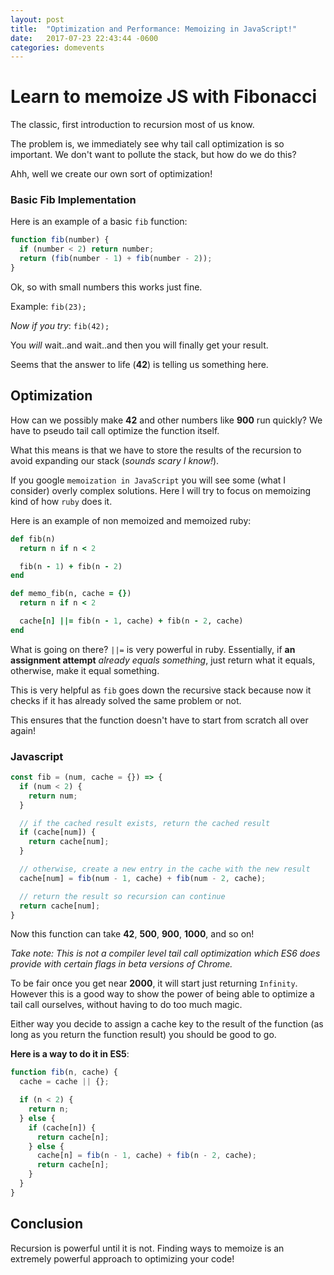 ```yaml
---
layout: post
title:  "Optimization and Performance: Memoizing in JavaScript!"
date:   2017-07-23 22:43:44 -0600
categories: domevents
---
```


# Learn to memoize JS with Fibonacci

The classic, first introduction to recursion most of us know.

The problem is, we immediately see why tail call optimization is so important. We don't want to pollute the stack, but how do we do this?

Ahh, well we create our own sort of optimization!

### Basic Fib Implementation

Here is an example of a basic `fib` function:

```javascript
function fib(number) {
  if (number < 2) return number;
  return (fib(number - 1) + fib(number - 2));
}
```

Ok, so with small numbers this works just fine.

Example: `fib(23);`

_Now if you try_: `fib(42);`

You _will_ wait..and wait..and then you will finally get your result.

Seems that the answer to life (**42**) is telling us something here.

## Optimization

How can we possibly make **42** and other numbers like **900** run quickly? We have to pseudo tail call optimize the function itself.

What this means is that we have to store the results of the recursion to avoid expanding our stack (_sounds scary I know!_).

If you google `memoization in JavaScript` you will see some (what I consider) overly complex solutions. Here I will try to focus on memoizing kind of how `ruby` does it.

Here is an example of non memoized and memoized ruby:

```ruby
def fib(n)
  return n if n < 2

  fib(n - 1) + fib(n - 2)
end

def memo_fib(n, cache = {})
  return n if n < 2

  cache[n] ||= fib(n - 1, cache) + fib(n - 2, cache)
end
```

What is going on there? `||=` is very powerful in ruby. Essentially, if **an assignment attempt** _already equals something_, just return what it equals, otherwise, make it equal something.

This is very helpful as `fib` goes down the recursive stack because now it checks if it has already solved the same problem or not.

This ensures that the function doesn't have to start from scratch all over again!

### Javascript

```javascript
const fib = (num, cache = {}) => {
  if (num < 2) {
    return num;
  }

  // if the cached result exists, return the cached result
  if (cache[num]) {
    return cache[num];
  }

  // otherwise, create a new entry in the cache with the new result
  cache[num] = fib(num - 1, cache) + fib(num - 2, cache);

  // return the result so recursion can continue
  return cache[num];
}
```

Now this function can take **42**, **500**, **900**, **1000**, and so on!

_Take note: This is not a compiler level tail call optimization which ES6 does provide with certain flags in beta versions of Chrome._

To be fair once you get near **2000**, it will start just returning `Infinity`. However this is a good way to show the power of being able to optimize a tail call ourselves, without having to do too much magic.

Either way you decide to assign a cache key to the result of the function (as long as you return the function result) you should be good to go.

**Here is a way to do it in ES5**:

```javascript
function fib(n, cache) {
  cache = cache || {};

  if (n < 2) {
    return n;
  } else {
    if (cache[n]) {
      return cache[n];
    } else {
      cache[n] = fib(n - 1, cache) + fib(n - 2, cache);
      return cache[n];
    }
  }
}
```

## Conclusion

Recursion is powerful until it is not. Finding ways to memoize is an extremely powerful approach to optimizing your code!
